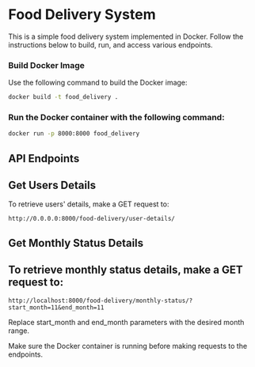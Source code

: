 # Food Delivery System

This is a simple food delivery system implemented in Docker. Follow the instructions below to build, run, and access various endpoints.

### Build Docker Image

Use the following command to build the Docker image:

```bash
docker build -t food_delivery .
```

### Run the Docker container with the following command:

```bash
docker run -p 8000:8000 food_delivery
```

## API Endpoints
## Get Users Details
To retrieve users' details, make a GET request to:
```
http://0.0.0.0:8000/food-delivery/user-details/
```
## Get Monthly Status Details
## To retrieve monthly status details, make a GET request to:
```
http://localhost:8000/food-delivery/monthly-status/?start_month=11&end_month=11
```

Replace start_month and end_month parameters with the desired month range.

Make sure the Docker container is running before making requests to the endpoints.